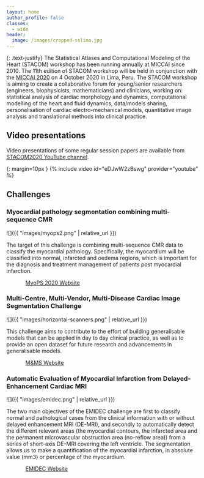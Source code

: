 ```yaml
---
layout: home
author_profile: false
classes:
  - wide
header:
  image: /images/cropped-sslima.jpg
---
```


{: .text-justify}
The Statistical Atlases and Computational Modeling of the Heart (STACOM) workshop has been running annually at MICCAI since 2010. The 11th edition of STACOM workshop will be held in conjunction with the [MICCAI 2020](https://www.miccai2020.org/en/) on 4 October 2020 in Lima, Peru. The STACOM workshop is aiming to create a collaborative forum for young/senior researchers (engineers, biophysicists, mathematicians) and clinicians, working on: statistical analysis of cardiac morphology and dynamics, computational modelling of the heart and fluid dynamics, data/models sharing, personalisation of cardiac electro-mechanical models, quantitative image analysis and translational methods into clinical practice.

## Video presentations

Video presentations of some regular session papers are available from [STACOM2020 YouTube channel](https://www.youtube.com/channel/UClTkKViFOZ_FcbL65nbgzdg/videos).

{: margin=10px }
{% include video id="eDJwW2zBswg" provider="youtube" %}

## Challenges

### Myocardial pathology segmentation combining multi-sequence CMR

![]({{ "images/myops2.png" | relative_url }})

The target of this challenge is combining multi-sequence CMR data to classify the myocardial pathology. Specifically, the myocardium will be classified into normal, infarcted and oedema regions, which is important for the diagnosis and treatment management of patients post myocardial infarction.

<div style="text-align: left;"><a href="http://www.sdspeople.fudan.edu.cn/zhuangxiahai/0/MyoPS20/" target="_blank" class="btn btn--info btn--large" style="padding-left: 50px; padding-right: 50px;">MyoPS 2020 Website</a></div>

### Multi-Centre, Multi-Vendor, Multi-Disease Cardiac Image Segmentation Challenge

![]({{ "images/horizontal-scanners.png" | relative_url }})

This challenge aims to contribute to the effort of building generalisable models that can be applied in day to day clinical practice, as well as to provide an open dataset for future research and advancements in generalisable models.

<div style="text-align: left;"><a href="https://www.ub.edu/mnms/" target="_blank" class="btn btn--info btn--large" style="padding-left: 50px; padding-right: 50px;">M&MS Website</a></div>

### Automatic Evaluation of Myocardial Infarction from Delayed-Enhancement Cardiac MRI

![]({{ "images/emidec.png" | relative_url }})

The two main objectives of the EMIDEC challenge are first to classify normal and pathological cases from the clinical information with or without delayed enhancement MRI (DE-MRI), and secondly to automatically detect the different relevant areas (the myocardial contours, the infarcted area and the permanent microvascular obstruction area (no-reflow area)) from a series of short-axis DE-MRI covering the left ventricle. The segmentation allows us to make a quantification of the myocardial infarction, in absolute value (mm3) or percentage of the myocardium.

<div style="text-align: left;"><a href="http://emidec.com/" target="_blank" class="btn btn--info btn--large" style="padding-left: 50px; padding-right: 50px;">EMIDEC Website</a></div>
